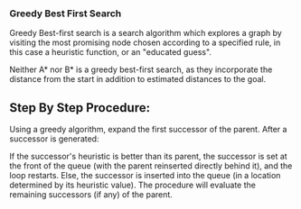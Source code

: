 ### Greedy Best First Search

Greedy Best-first search is a search algorithm which explores a graph by visiting the most promising node chosen according to a specified rule, in this case a heuristic function, or an "educated guess".

Neither A* nor B* is a greedy best-first search, as they incorporate the distance from the start in addition to estimated distances to the goal.

## Step By Step Procedure:

Using a greedy algorithm, expand the first successor of the parent. After a successor is generated:

If the successor's heuristic is better than its parent, the successor is set at the front of the queue (with the parent reinserted directly behind it), and the loop restarts.
Else, the successor is inserted into the queue (in a location determined by its heuristic value). The procedure will evaluate the remaining successors (if any) of the parent.
